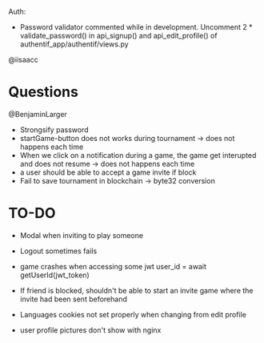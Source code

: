 Auth:
- Password validator commented while in development. Uncomment 2 * validate_password() in api_signup() and api_edit_profile() of authentif_app/authentif/views.py

@iisaacc

  # Questions


  @BenjaminLarger
- Strongsify password
- startGame-button does not works during tournament -> does not happens each time
- When we click on a notification during a game, the game get interupted and does not resume -> does not happens each time
- a user should be able to accept a game invite if block
- Fail to save tournament in blockchain -> byte32 conversion


# TO-DO
  - Modal when inviting to play someone


- Logout sometimes fails

- game crashes when accessing some jwt
user_id = await getUserId(jwt_token)

- If friend is blocked, shouldn't be able to start an invite game where the invite had been sent beforehand

- Languages cookies not set properly when changing from edit profile

- user profile pictures don't show with nginx